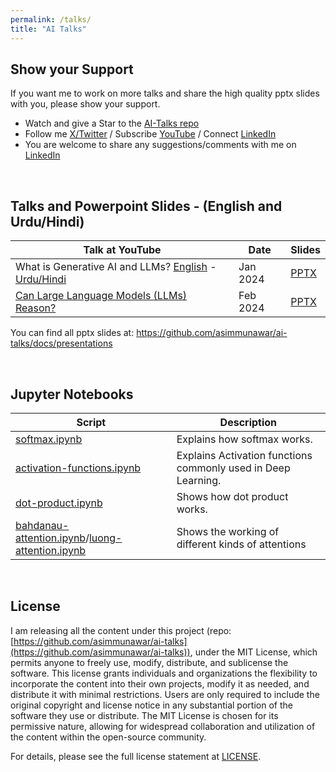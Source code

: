 ```yaml
---
permalink: /talks/
title: "AI Talks"
---
```


## Show your Support
If you want me to work on more talks and share the high quality pptx slides with you, please show your support.

- Watch and give a Star to the [AI-Talks repo](https://github.com/asimmunawar/ai-talks)
- Follow me [X/Twitter](https://twitter.com/asimunawar) / Subscribe [YouTube](https://www.youtube.com/@asimmunawar) / Connect [LinkedIn](https://www.linkedin.com/in/asimmunawar/)
- You are welcome to share any suggestions/comments with me on [LinkedIn](https://www.linkedin.com/in/asimmunawar/)

&nbsp;

## Talks and Powerpoint Slides - (English and Urdu/Hindi)

| Talk at YouTube    | Date    | Slides  |
| ------------------ | ------- | ------- |
| What is Generative AI and LLMs? [English](https://youtu.be/AneKPA_0b0s?si=mnalVtWn0xMS_PEp) - [Urdu/Hindi](https://youtu.be/yS6HqwG324I)  | Jan 2024   | [PPTX](https://github.com/asimmunawar/ai-talks/blob/main/docs/presentations/WhatIsGenAI202401.pptx) |
| [Can Large Language Models (LLMs) Reason?](https://youtu.be/RXG85xI23-o?si=4BTeNuh4iRQm9Asy) | Feb 2024 | [PPTX](https://github.com/asimmunawar/ai-talks/blob/main/docs/presentations/ReasoningWithLLMs202402.pptx) |

You can find all pptx slides at: https://github.com/asimmunawar/ai-talks/docs/presentations

&nbsp;

## Jupyter Notebooks

| Script    | Description |
| ------ | ------- |
| [softmax.ipynb](https://github.com/asimmunawar/ai-talks/blob/main/src/jupyter-notebooks/softmax.ipynb)   | Explains how softmax works.    |
| [activation-functions.ipynb](https://github.com/asimmunawar/ai-talks/blob/main/src/jupyter-notebooks/activation-functions.ipynb)   | Explains Activation functions commonly used in Deep Learning.   |
| [dot-product.ipynb](https://github.com/asimmunawar/ai-talks/blob/main/src/jupyter-notebooks/dot-product.ipynb)   | Shows how dot product works.   |
| [bahdanau-attention.ipynb](https://github.com/asimmunawar/ai-talks/blob/main/src/jupyter-notebooks/bahdanau-attention.ipynb)/[luong-attention.ipynb](https://github.com/asimmunawar/ai-talks/blob/main/src/jupyter-notebooks/luong-attention.ipynb) | Shows the working of different kinds of attentions |

&nbsp;

## License
I am releasing all the content under this project (repo:[https://github.com/asimmunawar/ai-talks](https://github.com/asimmunawar/ai-talks)), under the MIT License, which permits anyone to freely use, modify, distribute, and sublicense the software. This license grants individuals and organizations the flexibility to incorporate the content into their own projects, modify it as needed, and distribute it with minimal restrictions. Users are only required to include the original copyright and license notice in any substantial portion of the software they use or distribute. The MIT License is chosen for its permissive nature, allowing for widespread collaboration and utilization of the content within the open-source community.

For details, please see the full license statement at [LICENSE](https://github.com/asimmunawar/ai-talks/blob/main/License).
